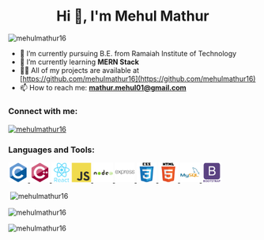 
<!--
**mehulmathur16/mehulmathur16** is a ✨ _special_ ✨ repository because its `README.md` (this file) appears on your GitHub profile.

Here are some ideas to get you started:

- 🔭 I’m currently working on ...
- 🌱 I’m currently learning ...
- 👯 I’m looking to collaborate on ...
- 🤔 I’m looking for help with ...
- 💬 Ask me about ...
- 📫 How to reach me: ...
- 😄 Pronouns: ...
- ⚡ Fun fact: ...
-->

<h1 align="center">Hi 👋, I'm Mehul Mathur</h1>
<p align="left"> <img src="https://komarev.com/ghpvc/?username=mehulmathur16&label=Profile%20views&color=0e75b6&style=flat" alt="mehulmathur16" /> </p>

- 🔭 I’m currently pursuing B.E. from Ramaiah Institute of Technology 
- 🌱 I’m currently learning <strong>MERN Stack</strong>
- 👨‍💻 All of my projects are available at [https://github.com/mehulmathur16](https://github.com/mehulmathur16)
- 📫 How to reach me: **mathur.mehul01@gmail.com**



<h3 align="left">Connect with me:</h3>
<p align="left">
<a href="https://www.linkedin.com/in/mehul-mathur-962b1a193" target="blank"><img align="center" src="https://raw.githubusercontent.com/rahuldkjain/github-profile-readme-generator/master/src/images/icons/Social/linked-in-alt.svg" alt="mehulmathur16" height="30" width="40" /></a>
</p>

<h3 align="left">Languages and Tools:</h3>
<p align="left"> <a href="https://www.cprogramming.com/" target="_blank"> <img src="https://raw.githubusercontent.com/devicons/devicon/master/icons/c/c-original.svg" alt="c" width="40" height="40"/> </a> <a href="https://www.w3schools.com/cpp/" target="_blank"> <img src="https://raw.githubusercontent.com/devicons/devicon/master/icons/cplusplus/cplusplus-original.svg" alt="cplusplus" width="40" height="40"/> </a>  <a href="https://reactjs.org/" target="_blank"> <img src="https://raw.githubusercontent.com/devicons/devicon/master/icons/react/react-original-wordmark.svg" alt="react" width="40" height="40"/></a><a href="https://developer.mozilla.org/en-US/docs/Web/JavaScript" target="_blank"><img src="https://raw.githubusercontent.com/devicons/devicon/master/icons/javascript/javascript-original.svg" alt="javascript" width="40" height="40"/> </a><a href="https://nodejs.org" target="_blank"> <img src="https://raw.githubusercontent.com/devicons/devicon/master/icons/nodejs/nodejs-original-wordmark.svg" alt="nodejs" width="40" height="40"/> </a> <a href="https://expressjs.com" target="_blank"> <img src="https://raw.githubusercontent.com/devicons/devicon/master/icons/express/express-original-wordmark.svg" alt="express" width="40" height="40"/> </a><a href="https://www.w3schools.com/css/" target="_blank"> <img src="https://raw.githubusercontent.com/devicons/devicon/master/icons/css3/css3-original-wordmark.svg" alt="css3" width="40" height="40"/> </a> <a href="https://www.w3.org/html/" target="_blank"> <img src="https://raw.githubusercontent.com/devicons/devicon/master/icons/html5/html5-original-wordmark.svg" alt="html5" width="40" height="40"/> </a>  <a href="https://www.mysql.com/" target="_blank"> <img src="https://raw.githubusercontent.com/devicons/devicon/master/icons/mysql/mysql-original-wordmark.svg" alt="mysql" width="40" height="40"/> </a> <a href="https://getbootstrap.com" target="_blank"> <img src="https://raw.githubusercontent.com/devicons/devicon/master/icons/bootstrap/bootstrap-plain-wordmark.svg" alt="bootstrap" width="40" height="40"/> </a>  </p>


<p>&nbsp;<img align="center" src="https://github-readme-stats.vercel.app/api?username=mehulmathur16&show_icons=true&locale=en" alt="mehulmathur16" /></p>
<p><img align="center" src="https://github-readme-streak-stats.herokuapp.com/?user=mehulmathur16&" alt="mehulmathur16" /></p>

<p><img align="center" src="https://github-readme-stats.vercel.app/api/top-langs?username=mehulmathur16&show_icons=true&locale=en&layout=compact" alt="mehulmathur16" /></p>
